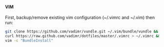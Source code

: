 #### VIM
First, backup/remove existing vim configuration (~/.vimrc and ~/.vim) then run:

```bash
git clone https://github.com/vadimr/vundle.git ~/.vim/bundle/vundle &&
curl https://raw.github.com/vadimr/dotfiles/master/.vimrc > ~/.vimrc &&
vim -c "BundleInstall"
```
